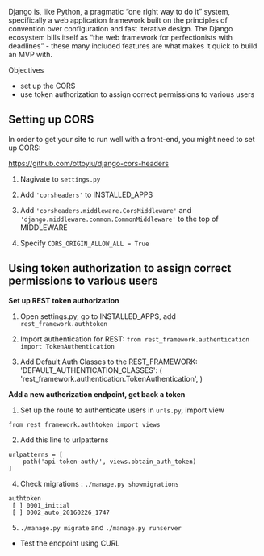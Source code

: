 Django is, like Python, a pragmatic “one right way to do it” system, specifically a web application framework built on the principles of convention over configuration and fast iterative design. The Django ecosystem bills itself as “the web framework for perfectionists with deadlines” - these many included features are what makes it quick to build an MVP with. 

Objectives

* set up the CORS
* use token authorization to assign correct permissions to various users

## Setting up CORS

In order to get your site to run well with a front-end, you might need to set up CORS:

https://github.com/ottoyiu/django-cors-headers

1. Nagivate to `settings.py` 

2. Add `'corsheaders'` to INSTALLED_APPS

3. Add `'corsheaders.middleware.CorsMiddleware'` and `'django.middleware.common.CommonMiddleware'` to the top of MIDDLEWARE 

4. Specify `CORS_ORIGIN_ALLOW_ALL = True`

## Using token authorization to assign correct permissions to various users

**Set up REST token authorization**

1. Open settings.py, go to INSTALLED_APPS, add `rest_framework.authtoken`

2. Import authentication for REST: `from rest_framework.authentication import TokenAuthentication`

3.  Add Default Auth Classes to the REST_FRAMEWORK:   'DEFAULT_AUTHENTICATION_CLASSES': (
        'rest_framework.authentication.TokenAuthentication',
    )

**Add a new authorization endpoint, get back a token**

1. Set up the route to authenticate users in `urls.py`, import view

```
from rest_framework.authtoken import views
```

2. Add this line to urlpatterns

```
urlpatterns = [
    path('api-token-auth/', views.obtain_auth_token)
]
```
4. Check migrations : `./manage.py showmigrations`

```
authtoken
 [ ] 0001_initial
 [ ] 0002_auto_20160226_1747
```

5. `./manage.py migrate` and `./manage.py runserver`

* Test the endpoint using CURL